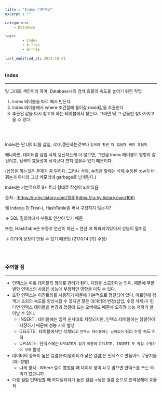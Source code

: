 ```yaml
---
title : "Index 기본개념"
excerpt : ""

categories:
    - DataBase

tags:
        - Index
        - B-Tree
        - B+Tree
        
last_modified_at: 2021-10-31
---
```


### Index

---

말 그대로 색인이라 하여, Database내의 검색 효율의 속도를 높이기 위한 작업

1. Index 테이블을 따로 해서 만든다
2. Index 테이블에서 where 조건절에 들어갈 rowid값을 추출한다
3. 추출된 값을 다시 찾고자 하는 테이블에서 찾는다. 그러면 딱 그 값들만 찾아가지고 올 수 있다.

<br/><br/>

Index는 단 데이터를 삽입, 삭제,갱신하는것보다 `검색이 훨씬 더 많을때 써야 효율적`

왜냐하면, 데이터를 삽입,삭제,갱신하는게 더 많으면, 그만큼 Index 테이블도 영향이 갈것이고, 검색의 효율성이 생각보다 크지 않을수 있기 때문이다.

(삽입을 하는것은 문제가 좀 덜하다. 그러나 삭제, 수정을 할때는 삭제,수정된 row가 바뀌는게 아니라 그냥 메모리에 garbage로 남게된다.)

Index는 기본적으로 B+ 트리 형태로 작성이 되어있음

출처 : [https://ju-hy.tistory.com/106](https://ju-hy.tistory.com/106)

왜 Index는 B-Tree나, HashTable을 써서 구성하지 않는지?

→ SQL 질의어에서 부등호 연산이 있기 때문

또한, HashTable은 부등호 연산이 아닌 = 연산 에 특화되어있어서 성능이 떨어짐 

→ O(1)이 보장이 안될 수 있기 때문임 (21.10.14 (목) 수정)

<br/><br/>

### **주의할 점**

---

- 인덱스는 따로 테이블의 형태로 관리가 된다. 자원을 소모한다는 의미. 때문에 무분별한 인덱스의 사용은 성능에 부정적인 영향을 미칠 수 있다.
- 또한 인덱스는 이진트리를 사용하기 때문에 기본적으로 정렬되어 있다. 이로인해 검색과 조회의 속도를 향상시킬 수 있지만 잦은 데이터의 변경(삽입, 수정 삭제)가 된다면 인덱스 데이블을 변경과 정렬에 드는 오버헤드 때문에 오히려 성능 저하가 일어날 수 있다.
    - INSERT : 테이블에는 입력 순서대로 저장되지만, 인덱스 테이블에는 정렬하여 저장하기 때문에 성능 저하 발생
    - DELETE : 테이블에서만 삭제되고 `인덱스 테이블에는 남아있어` 쿼리 수행 속도 저하
    - UPDATE : 인덱스에는 `UPDATE가 없기 때문에 DELETE, INSERT 두 작업 수행하여 부하` 발생
- 데이터의 중복이 높은 컬럼(카디널리티가 낮은 컬럼)은 인덱스로 만들어도 무용지물 (예: 성별)
    - 나의 생각 : Where 절로 뽑았을 때 데이터 양이 너무 많으면 인덱스를 쓰는 의미가 없으니까
- 다중 컬럼 인덱싱할 때 카디널리티가 높은 컬럼->낮은 컬럼 순으로 인덱싱해야 효율적